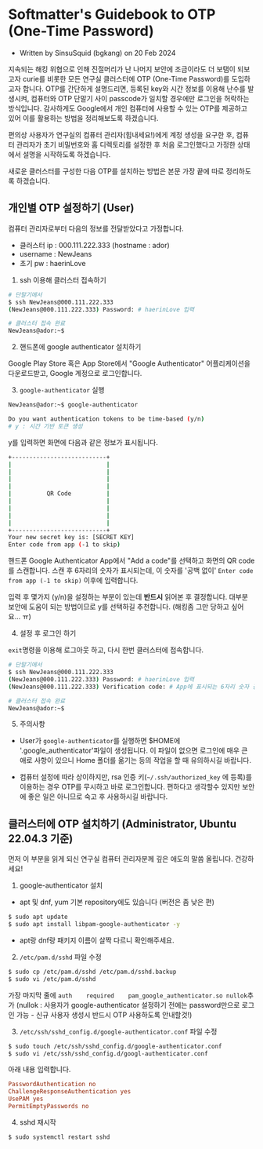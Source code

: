 # Softmatter's Guidebook to OTP (One-Time Password)

- Written by SinsuSquid (bgkang) on 20 Feb 2024

지속되는 해킹 위협으로 인해 진절머리가 난 나머지 보안에 조금이라도 더 보탬이 되보고자 curie를 비롯한 모든 연구실 클러스터에 OTP (One-Time Password)를 도입하고자 합니다.
OTP를 간단하게 설명드리면, 등록된 key와 시간 정보를 이용해 난수를 발생시켜, 컴퓨터와 OTP 단말기 사이 passcode가 일치할 경우에만 로그인을 허락하는 방식입니다.
감사하게도 Google에서 개인 컴퓨터에 사용할 수 있는 OTP를 제공하고 있어 이를 활용하는 방법을 정리해보도록 하겠습니다.

편의상 사용자가 연구실의 컴퓨터 관리자(힘내세요!)에게 계정 생성을 요구한 후, 컴퓨터 관리자가 초기 비밀번호와 홈 디렉토리를 설정한 후 처음 로그인했다고 가정한 상태에서 설명을 시작하도록 하겠습니다.

새로운 클러스터를 구성한 다음 OTP를 설치하는 방법은 본문 가장 끝에 따로 정리하도록 하겠습니다.

## 개인별 OTP 설정하기 (User)

컴퓨터 관리자로부터 다음의 정보를 전달받았다고 가정합니다.

- 클러스터 ip : 000.111.222.333 (hostname : ador)
- username : NewJeans
- 초기 pw : haerinLove

1. ssh 이용해 클러스터 접속하기

```bash
# 단말기에서
$ ssh NewJeans@000.111.222.333
(NewJeans@000.111.222.333) Password: # haerinLove 입력

# 클러스터 접속 완료
NewJeans@ador:~$ 
```

2. 핸드폰에 google authenticator 설치하기

Google Play Store 혹은 App Store에서 "Google Authenticator" 어플리케이션을 다운로드받고, Google 계정으로 로그인합니다.

3. `google-authenticator` 실행

```bash
NewJeans@ador:~$ google-authenticator

Do you want authentication tokens to be time-based (y/n)
# y : 시간 기반 토큰 생성
```
y를 입력하면 화면에 다음과 같은 정보가 표시됩니다.

```bash
+---------------------------+
|                           |
|                           |
|                           |
|                           |
|          QR Code          |
|                           |
|                           |
|                           |
|                           |
+---------------------------+
Your new secret key is: [SECRET KEY]
Enter code from app (-1 to skip)
```

핸드폰 Google Authenticator App에서 "Add a code"를 선택하고 화면의 QR code를 스캔합니다.
스캔 후 6자리의 숫자가 표시되는데, 이 숫자를 '공백 없이' `Enter code from app (-1 to skip)` 이후에 입력합니다.

입력 후 몇가지 (y/n)을 설정하는 부분이 있는데 **반드시** 읽어본 후 결정합니다.
대부분 보안에 도움이 되는 방법이므로 y를 선택하길 추천합니다. (해킹좀 그만 당하고 싶어요... ㅠ)

4. 설정 후 로그인 하기

`exit`명령을 이용해 로그아웃 하고, 다시 한번 클러스터에 접속합니다.

```bash
# 단말기에서
$ ssh NewJeans@000.111.222.333
(NewJeans@000.111.222.333) Password: # haerinLove 입력
(NewJeans@000.111.222.333) Verification code: # App에 표시되는 6자리 숫자 공백없이 입력

# 클러스터 접속 완료
NewJeans@ador:~$ 
```

5. 주의사항

- User가 `google-authenticator`를 실행하면 $HOME에 '.google_authenticator'파일이 생성됩니다. 이 파일이 없으면 로그인에 매우 큰 애로 사항이 있으니 Home 폴더를 옮기는 등의 작업을 할 때 유의하시길 바랍니다.

- 컴퓨터 설정에 따라 상이하지만, rsa 인증 키(`~/.ssh/authorized_key` 에 등록)를 이용하는 경우 OTP를 무시하고 바로 로그인합니다. 편하다고 생각할수 있지만 보안에 좋은 일은 아니므로 숙고 후 사용하시길 바랍니다.

## 클러스터에 OTP 설치하기 (Administrator, Ubuntu 22.04.3 기준)

먼저 이 부분을 읽게 되신 연구실 컴퓨터 관리자분께 깊은 애도의 말씀 올립니다. 건강하세요!

1. google-authenticator 설치

- apt 및 dnf, yum 기본 repository에도 있습니다 (버전은 좀 낮은 편)

```bash
$ sudo apt update
$ sudo apt install libpam-google-authenticator -y
```

- apt랑 dnf랑 패키지 이름이 살짝 다르니 확인해주세요.

2. `/etc/pam.d/sshd` 파일 수정

```bash
$ sudo cp /etc/pam.d/sshd /etc/pam.d/sshd.backup
$ sudo vi /etc/pam.d/sshd
```
가장 마지막 줄에 `auth    required    pam_google_authenticator.so nullok`추가
(nullok : 사용자가 google-authenticator 설정하기 전에는 password만으로 로그인 가능 - 신규 사용자 생성시 반드시 OTP 사용하도록 안내할것!)

3. `/etc/ssh/sshd_config.d/google-authenticator.conf` 파일 수정

```bash
$ sudo touch /etc/ssh/sshd_config.d/google-authenticator.conf
$ sudo vi /etc/ssh/sshd_config.d/googl-authenticator.conf
```

아래 내용 입력합니다.

```conf
PasswordAuthentication no
ChallengeResponseAuthentication yes
UsePAM yes
PermitEmptyPasswords no
```
4. sshd 재시작
```bash
$ sudo systemctl restart sshd
```

